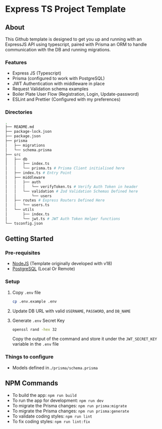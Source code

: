 # Express TS Project Template

## About

This Github template is designed to get you up and running with an ExpressJS API using typescript, paired with Prisma an ORM to handle communication with the DB and running migrations.

### Features

- Express JS (Typescript)
- Prisma (configured to work with PostgreSQL)
- JWT Authentication with middleware in place
- Request Validation schema examples
- Boiler Plate User Flow (Registration, Login, Update-password)
- ESLint and Prettier (Configured with my preferences)

### Directories

```bash
.
├── README.md
├── package-lock.json
├── package.json
├── prisma
│   ├── migrations
│   └── schema.prisma
├── src
│   ├── db
│   │   ├── index.ts
│   │   └── prisma.ts # Prisma Client initialised here
│   ├── index.ts # Entry Point
│   ├── middleware
│   │   ├── auth
│   │   │   └── verifyToken.ts # Verify Auth Token in header
│   │   └── validation # Zod Validation Schemas Defined here
│   │       └── users
│   ├── routes # Express Routers Defined Here
│   │   └── users.ts
│   └── utils
│       ├── index.ts
│       └── jwt.ts # JWT Auth Token Helper functions
└── tsconfig.json
```

## Getting Started

### Pre-requisites

- [NodeJS](https://nodejs.org/en) (Template originally developed with v18)
- [PostgreSQL](https://www.postgresql.org/) (Local Or Remote)

### Setup

1. Copy `.env` file

   ```sh
   cp .env.example .env
   ```

2. Update DB URL with valid `USERNAME`, `PASSWORD`, and `DB_NAME`

3. Generate `.env` Secret Key

   ```sh
   openssl rand -hex 32
   ```

   Copy the output of the command and store it under the `JWT_SECRET_KEY` variable in the `.env` file

### Things to configure

- Models defined in`./prisma/schema.prisma`

## NPM Commands

- To build the app: `npm run build`
- To run the app for development: `npm run dev`
- To migrate the Prisma changes: `npm run prisma:migrate`
- To migrate the Prisma changes: `npm run prisma:generate`
- To validate coding styles: `npm run lint`
- To fix coding styles: `npm run lint:fix`
